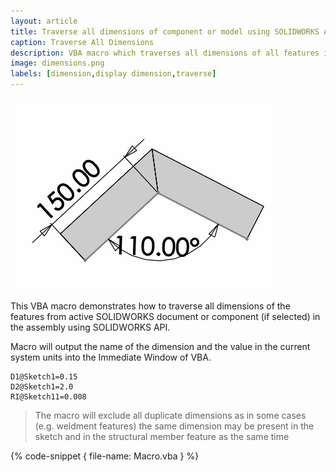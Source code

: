 ```yaml
---
layout: article
title: Traverse all dimensions of component or model using SOLIDWORKS API
caption: Traverse All Dimensions
description: VBA macro which traverses all dimensions of all features in the selected component or active document using SOLIDWORKS API and outputs the dimension name and value to the output Window
image: dimensions.png
labels: [dimension,display dimension,traverse]
---
```

![Dimensions in the sketch of weldment feature](dimensions.png)

This VBA macro demonstrates how to traverse all dimensions of the features from active SOLIDWORKS document or component (if selected) in the assembly using SOLIDWORKS API.

Macro will output the name of the dimension and the value in the current system units into the Immediate Window of VBA.

~~~
D1@Sketch1=0.15
D2@Sketch1=2.0
RI@Sketch11=0.008
~~~

> The macro will exclude all duplicate dimensions as in some cases (e.g. weldment features) the same dimension may be present in the sketch and in the structural member feature as the same time

{% code-snippet { file-name: Macro.vba } %}
